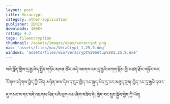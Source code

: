 ```yaml
---
layout: post
title: Veracrypt
category: other-application
publisher: IDRIX
downloads: 100K+
rating: 4.2
tags: fileencryption
thumbnail: /assets/images/apps/veracrypt.png
mac: 'assets/files/mac/VeraCrypt_1.25.9.dmg'
windows: 'assets/files/win/VeraCrypt%20Setup%201.25.9.exe'
---
```


སའེ་ཧྥོན་གྱིས་དྲ་རྒྱ་བེད་སྤྱོད་གཏོང་མཁན་ཚོར་བདེ་འཇགས་ངང་དྲ་རྒྱའི་བཀག་སྡོམ་གྱི་བཙན་རྫོང་གཏོར་བར་རོགས་འདེགས་བྱེད་ཀྱི་ཡོད། མཉེན་ཆས་དེས་ད་དུང་ཁྱེད་རང་སྐུད་མེད་དྲ་བར་མཐུད་དུས། ཁྱེད་རང་དྲ་རྒྱའི་དབར་དུ་གསང་བ་དང་བདེ་འཇགས་ཡིན་པའི་ཕུག་ལམ་ཞིག་བཟོས་ཏེ། ཁྱེད་རང་སྲུང་སྐྱོབ་བྱེད་ཀྱི་ཡོད།